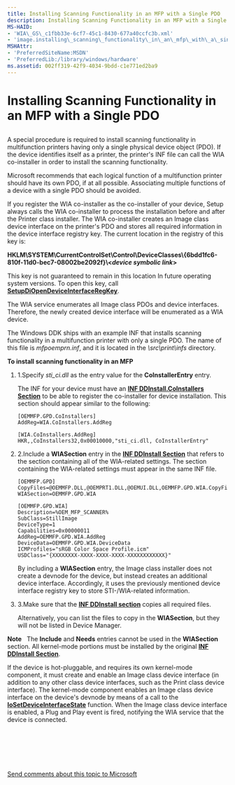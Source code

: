```yaml
---
title: Installing Scanning Functionality in an MFP with a Single PDO
description: Installing Scanning Functionality in an MFP with a Single PDO
MS-HAID:
- 'WIA\_GS\_c1fbb33e-6cf7-45c1-8430-677a40ccfc3b.xml'
- 'image.installing\_scanning\_functionality\_in\_an\_mfp\_with\_a\_single\_pdo'
MSHAttr:
- 'PreferredSiteName:MSDN'
- 'PreferredLib:/library/windows/hardware'
ms.assetid: 002ff319-42f9-4034-9bdd-c1e771ed2ba9
---
```


# Installing Scanning Functionality in an MFP with a Single PDO


## <a href="" id="ddk-installing-scanning-functionality-in-an-mfp-with-a-single-pdo-si"></a>


A special procedure is required to install scanning functionality in multifunction printers having only a single physical device object (PDO). If the device identifies itself as a printer, the printer's INF file can call the WIA co-installer in order to install the scanning functionality.

Microsoft recommends that each logical function of a multifunction printer should have its own PDO, if at all possible. Associating multiple functions of a device with a single PDO should be avoided.

If you register the WIA co-installer as the co-installer of your device, Setup always calls the WIA co-installer to process the installation before and after the Printer class installer. The WIA co-installer creates an Image class device interface on the printer's PDO and stores all required information in the device interface registry key. The current location in the registry of this key is:

**HKLM\\SYSTEM\\CurrentControlSet\\Control\\DeviceClasses\\{6bdd1fc6-810f-11d0-bec7-08002be2092f}\\&lt;*device symbolic link*&gt;**

This key is not guaranteed to remain in this location In future operating system versions. To open this key, call [**SetupDiOpenDeviceInterfaceRegKey**](https://msdn.microsoft.com/library/windows/hardware/ff552075).

The WIA service enumerates all Image class PDOs and device interfaces. Therefore, the newly created device interface will be enumerated as a WIA device.

The Windows DDK ships with an example INF that installs scanning functionality in a multifunction printer with only a single PDO. The name of this file is *mfpoemprn.inf*, and it is located in the *\\src\\print\\infs* directory.

**To install scanning functionality in an MFP**

1.  1.Specify *sti\_ci.dll* as the entry value for the **CoInstallerEntry** entry.

    The INF for your device must have an [**INF DDInstall.CoInstallers Section**](https://msdn.microsoft.com/library/windows/hardware/ff547321) to be able to register the co-installer for device installation. This section should appear similar to the following:

    ```
    [OEMMFP.GPD.CoInstallers]
    AddReg=WIA.CoInstallers.AddReg

    [WIA.CoInstallers.AddReg]
    HKR,,CoInstallers32,0x00010000,"sti_ci.dll, CoInstallerEntry"
    ```

2.  2.Include a **WIASection** entry in the [**INF DDInstall Section**](https://msdn.microsoft.com/library/windows/hardware/ff547344) that refers to the section containing all of the WIA-related settings. The section containing the WIA-related settings must appear in the same INF file.

    ```
    [OEMMFP.GPD]
    CopyFiles=@OEMMFP.DLL,@OEMPRT1.DLL,@OEMUI.DLL,OEMMFP.GPD.WIA.CopyFiles
    WIASection=OEMMFP.GPD.WIA

    [OEMMFP.GPD.WIA]
    Description=%OEM_MFP_SCANNER%
    SubClass=StillImage
    DeviceType=1
    Capabilities=0x00000011
    AddReg=OEMMFP.GPD.WIA.AddReg
    DeviceData=OEMMFP.GPD.WIA.DeviceData
    ICMProfiles="sRGB Color Space Profile.icm"
    USDClass="{XXXXXXXX-XXXX-XXXX-XXXX-XXXXXXXXXXXX}"
    ```

    By including a **WIASection** entry, the Image class installer does not create a devnode for the device, but instead creates an additional device interface. Accordingly, it uses the previously mentioned device interface registry key to store STI-/WIA-related information.

3.  3.Make sure that the [**INF DDInstall section**](https://msdn.microsoft.com/library/windows/hardware/ff547344) copies all required files.

    Alternatively, you can list the files to copy in the **WIASection**, but they will not be listed in Device Manager.

**Note**   The **Include** and **Needs** entries cannot be used in the **WIASection** section.
All kernel-mode portions must be installed by the original [**INF DDInstall Section**](https://msdn.microsoft.com/library/windows/hardware/ff547344).

If the device is hot-pluggable, and requires its own kernel-mode component, it must create and enable an Image class device interface (in addition to any other class device interfaces, such as the Print class device interface). The kernel-mode component enables an Image class device interface on the device's devnode by means of a call to the [**IoSetDeviceInterfaceState**](https://msdn.microsoft.com/library/windows/hardware/ff549700) function. When the Image class device interface is enabled, a Plug and Play event is fired, notifying the WIA service that the device is connected.

 

 

 

[Send comments about this topic to Microsoft](mailto:wsddocfb@microsoft.com?subject=Documentation%20feedback%20%5Bimage\image%5D:%20Installing%20Scanning%20Functionality%20in%20an%20MFP%20with%20a%20Single%20PDO%20%20RELEASE:%20%288/17/2016%29&body=%0A%0APRIVACY%20STATEMENT%0A%0AWe%20use%20your%20feedback%20to%20improve%20the%20documentation.%20We%20don't%20use%20your%20email%20address%20for%20any%20other%20purpose,%20and%20we'll%20remove%20your%20email%20address%20from%20our%20system%20after%20the%20issue%20that%20you're%20reporting%20is%20fixed.%20While%20we're%20working%20to%20fix%20this%20issue,%20we%20might%20send%20you%20an%20email%20message%20to%20ask%20for%20more%20info.%20Later,%20we%20might%20also%20send%20you%20an%20email%20message%20to%20let%20you%20know%20that%20we've%20addressed%20your%20feedback.%0A%0AFor%20more%20info%20about%20Microsoft's%20privacy%20policy,%20see%20http://privacy.microsoft.com/default.aspx. "Send comments about this topic to Microsoft")




